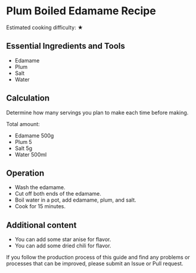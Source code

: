 # Plum Boiled Edamame Recipe

Estimated cooking difficulty: ★

## Essential Ingredients and Tools

* Edamame
* Plum
* Salt
* Water

## Calculation

Determine how many servings you plan to make each time before making.

Total amount:

* Edamame 500g
* Plum 5
* Salt 5g
* Water 500ml

## Operation

* Wash the edamame.
* Cut off both ends of the edamame.
* Boil water in a pot, add edamame, plum, and salt.
* Cook for 15 minutes.

## Additional content

* You can add some star anise for flavor.
* You can add some dried chili for flavor.

If you follow the production process of this guide and find any problems or processes that can be improved, please submit an Issue or Pull request.
